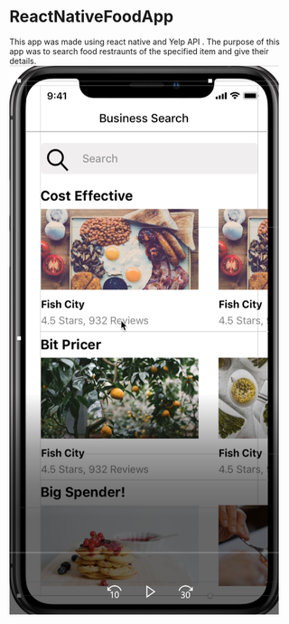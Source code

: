 # ReactNativeFoodApp
This app was made using react native and Yelp API . The purpose of this app was to search food restraunts of the specified item and give their details.
![](Screenshot%202022-07-21%20133210.png)
